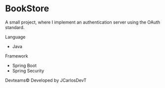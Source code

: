 # BookStore

A small project, where I implement an authentication server using the OAuth standard.

Language
- Java

Framework
- Spring Boot
- Spring Security 

Devteams&copy; Developed by JCarlosDevT